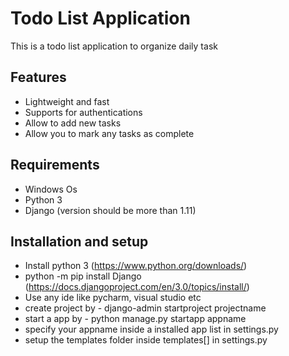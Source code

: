 # Todo List Application
This is a todo list application to organize daily task

## Features

* Lightweight and fast
* Supports for authentications
* Allow to add new tasks
* Allow you to mark any tasks as complete

## Requirements

* Windows Os
* Python 3
* Django (version should be more than 1.11)

## Installation and setup

* Install python 3 (https://www.python.org/downloads/)
* python -m pip install Django (https://docs.djangoproject.com/en/3.0/topics/install/)
* Use any ide like pycharm, visual studio etc
* create project by - django-admin startproject projectname
* start a app by - python manage.py startapp appname
* specify your appname inside a installed app list in settings.py
* setup the templates folder inside templates[] in settings.py




